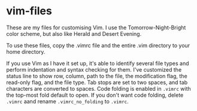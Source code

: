 vim-files
=====

These are my files for customising Vim. I use the Tomorrow-Night-Bright color scheme, but also like Herald and Desert Evening.

To use these files, copy the .vimrc file and the entire .vim directory to your home directory.

If you use Vim as I have it set up, it's able to identify several file types and perform indentation and syntax checking for them. I've customized the status line to show row, column, path to the file, the modification flag, the read-only flag, and the file type. Tab stops are set to two spaces, and tab characters are converted to spaces. Code folding is enabled in `.vimrc` with the top-most fold default to open. If you don't want code folding, delete `.vimrc` aand rename `.vimrc_no_folding` to `.vimrc`.
